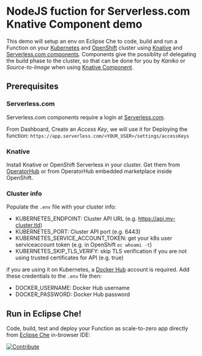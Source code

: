 # NodeJS fuction for Serverless.com Knative Component demo

This demo will setup an env on Eclipse Che to code, build and run a Function on your [Kubernetes](https://kubernetes.io) and [OpenShift](https://openshift.com) cluster using [Knative](https://knative.dev/) and  [Serverless.com components](https://www.serverless.com/components/). Components give the possiblity of delegating the build phase to the cluster, so that can be done for you by *Kaniko* or *Source-to-Image* when using [Knative Component](https://github.com/serverless-components/knative/).


## Prerequisites

### Serverless.com

Serverless.com components require a login at [Serverless.com](https://serverless.com).

From Dashboard, Create an *Access Key*, we will use it for Deploying the function: `https://app.serverless.com/<YOUR_USER>/settings/accessKeys`

### Knative

Install Knative or OpenShift Serverless in your cluster. Get them from [OperatorHub](https://operatorhub.io/operator/knative-operator) or from OperatorHub embedded marketplace inside OpenShift.

### Cluster info

Populate the `.env` file with your cluster info:

* KUBERNETES_ENDPOINT: Cluster API URL (e.g. https://api.my-cluster.tld)
* KUBERNETES_PORT: Cluster API port (e.g. 6443)
* KUBERNETES_SERVICE_ACCOUNT_TOKEN: get your k8s user serviceaccount token (e.g. in OpenShift `oc whoami -t`) 
* KUBERNETES_SKIP_TLS_VERIFY: skip TLS verification if you are not using trusted certificates for API (e.g. true)

if you are using it on Kubernetes, a [Docker Hub](https://hub.docker.com) account is required. Add these credentials to the `.env` file then:

* DOCKER_USERNAME: Docker Hub username
* DOCKER_PASSWORD: Docker Hub password

## Run in Eclipse Che!

Code, build, test and deploy your Function as scale-to-zero app directly from [Eclipse Che](https://www.eclipse.org/che/) in-browser IDE:

[![Contribute](https://www.eclipse.org/che/contribute.svg)](https://codeready-openshift-workspaces.apps.openshift4.openshift4.dev//f?url=https://github.com/openshift-labs/serverless-devfile/)

